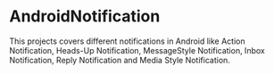# AndroidNotification
This projects covers different notifications in Android like Action Notification, Heads-Up Notification, MessageStyle Notification, Inbox Notification, Reply Notification and Media Style Notification.
